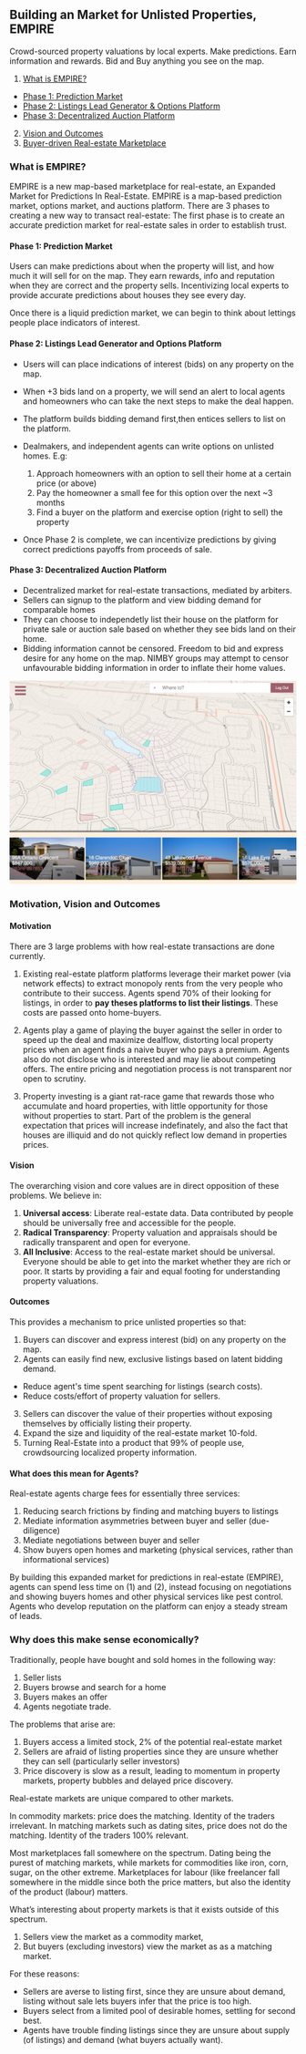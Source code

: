 
## Building an Market for Unlisted Properties, EMPIRE
Crowd-sourced property valuations by local experts.
Make predictions. Earn information and rewards.
Bid and Buy anything you see on the map.

1. [What is EMPIRE?](#what-is-empire)
  - [Phase 1: Prediction Market](#phase-1)
  - [Phase 2: Listings Lead Generator & Options Platform](#phase-2)
  - [Phase 3: Decentralized Auction Platform](#phase-3)
2. [Vision and Outcomes](#vision-outcomes)
3. [Buyer-driven Real-estate Marketplace](#why-buyer-first)


<a name="what-is-empire"></a>
### What is EMPIRE?
EMPIRE is a new map-based marketplace for real-estate, an Expanded Market for Predictions In Real-Estate.
EMPIRE is a map-based prediction market, options market, and auctions platform.
There are 3 phases to creating a new way to transact real-estate:
The first phase is to create an accurate prediction market for real-estate sales in order to establish trust.

<a name="phase-1"></a>
#### Phase 1: Prediction Market
Users can make predictions about when the property will list, and how much it will sell for on the map.
They earn rewards, info and reputation when they are correct and the property sells.
Incentivizing local experts to provide accurate predictions about houses they see every day.

Once there is a liquid prediction market, we can begin to think about lettings people place indicators of interest.

<a name="phase-2"></a>
#### Phase 2: Listings Lead Generator and Options Platform
- Users will can place indications of interest (bids) on any property on the map.
- When +3 bids land on a property, we will send an alert to local agents and homeowners who can take the next steps to make the deal happen.
- The platform builds bidding demand first,then entices sellers to list on the platform.
- Dealmakers, and independent agents can write options on unlisted homes. E.g:
  1. Approach homeowners with an option to sell their home at a certain price (or above)
  2. Pay the homeowner a small fee for this option over the next ~3 months
  3. Find a buyer on the platform and exercise option (right to sell) the property

- Once Phase 2 is complete, we can incentivize predictions by giving correct predictions payoffs from proceeds of sale.

<a name="phase-3"></a>
#### Phase 3: Decentralized Auction Platform
- Decentralized market for real-estate transactions, mediated by arbiters.
- Sellers can signup to the platform and view bidding demand for comparable homes
- They can choose to independetly list their house on the platform for private sale or auction sale based on whether they see bids land on their home.
- Bidding information cannot be censored. Freedom to bid and express desire for any home on the map. NIMBY groups may attempt to censor unfavourable bidding information in order to inflate their home values.



![Map-based prediction market, options market, and auctions platform](./houses/empirehaus-light.png)




<a name="vision-outcomes"></a>
### Motivation, Vision and Outcomes

<a name="motivation"></a>
#### Motivation
There are 3 large problems with how real-estate transactions are done currently.

1) Existing real-estate platform platforms leverage their market power (via network effects) to extract monopoly rents from the very people who contribute to their success. Agents spend 70% of their looking for listings, in order to __pay theses platforms to list their listings__. These costs are passed onto home-buyers.

2) Agents play a game of playing the buyer against the seller in order to speed up the deal and maximize dealflow, distorting local property prices when an agent finds a naive buyer who pays a premium. Agents also do not disclose who is interested and may lie about competing offers. The entire pricing and negotiation process is not transparent nor open to scrutiny.

3) Property investing is a giant rat-race game that rewards those who accumulate and hoard properties, with little opportunity for those without properties to start. Part of the problem is the general expectation that prices will increase indefinately, and also the fact that houses are illiquid and do not quickly reflect low demand in properties prices.


#### Vision
The overarching vision and core values are in direct opposition of these problems. We believe in:
1. __Universal access__: Liberate real-estate data. Data contributed by people should be universally free and accessible for the people.
2.  __Radical Transparency__: Property valuation and appraisals should be radically transparent and open for everyone.
3. __All Inclusive__: Access to the real-estate market should be universal. Everyone should be able to get into the market whether they are rich or poor. It starts by providing a fair and equal footing for understanding property valuations.

#### Outcomes
<a name="outcomes"></a>
This provides a mechanism to price unlisted properties so that:
1. Buyers can discover and express interest (bid) on any property on the map.
2. Agents can easily find new, exclusive listings based on latent bidding demand.
  - Reduce agent's time spent searching for listings (search costs).
  - Reduce costs/effort of property valuation for sellers.
3. Sellers can discover the value of their properties without exposing themselves by officially listing their property.
4. Expand the size and liquidity of the real-estate market 10-fold.
5. Turning Real-Estate into a product that 99% of people use, crowdsourcing localized property information.


#### What does this mean for Agents?
Real-estate agents charge fees for essentially three services:
1. Reducing search frictions by finding and matching buyers to listings
2. Mediate information asymmetries between buyer and seller (due-diligence)
3. Mediate negotiations between buyer and seller
4. Show buyers open homes and marketing (physical services, rather than informational services)

By building this expanded market for predictions in real-estate (EMPIRE), agents can spend less time on (1) and (2), instead focusing
on negotiations and showing buyers homes and other physical services like pest control.
Agents who develop reputation on the platform can enjoy a steady stream of leads.



<a name="why-buyers-first"></a>
### Why does this make sense economically?
Traditionally, people have bought and sold homes in the following way:
1. Seller lists
2. Buyers browse and search for a home
3. Buyers makes an offer
4. Agents negotiate trade.

The problems that arise are:
1. Buyers access a limited stock, 2% of the potential real-estate market
2. Sellers are afraid of listing properties since they are unsure whether they can sell (particularly seller investors)
3. Price discovery is slow as a result, leading to momentum in property markets, property bubbles and delayed price discovery.


Real-estate markets are unique compared to other markets.

In commodity markets: price does the matching. Identity of the traders irrelevant.
In matching markets such as dating sites, price does not do the matching. Identity of the traders 100% relevant.

Most marketplaces fall somewhere on the spectrum.
Dating being the purest of matching markets, while markets for commodities like iron, corn, sugar, on the other extreme.
Marketplaces for labour (like freelancer fall somewhere in the middle since both the price matters, but also the identity of the product (labour) matters.

What’s interesting about property markets is that it exists outside of this spectrum.
1. Sellers view the market as a commodity market,
2. But buyers (excluding investors) view the market as as a matching market.

For these reasons:
- Sellers are averse to listing first, since they are unsure about demand, listing without sale lets buyers infer that the price is too high.
- Buyers select from a limited pool of desirable homes, settling for second best.
- Agents have trouble finding listings since they are unsure about supply (of listings) and demand (what buyers actually want).


